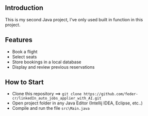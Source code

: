 ## Introduction
This is my second Java project, I've only used built in function in this project.

## Features
- Book a flight
- Select seats
- Store bookings in a local database
- Display and review previous reservations 

## How to Start 

- Clone this repository ==> ```git clone https://github.com/feder-cr/linkedIn_auto_jobs_applier_with_AI.git```
- Open project folder in any Java Editor (Intellij IDEA, Eclipse, etc..)
- Compile and run the file ```src\Main.java``` 